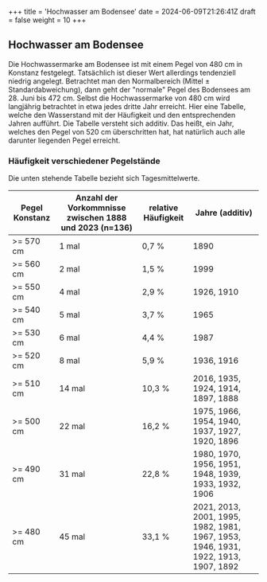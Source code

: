 +++
title = 'Hochwasser am Bodensee'
date = 2024-06-09T21:26:41Z
draft = false
weight = 10
+++

## Hochwasser am Bodensee

Die Hochwassermarke am Bodensee ist mit einem Pegel von 480 cm in Konstanz festgelegt. Tatsächlich ist dieser Wert allerdings tendenziell niedrig angelegt. Betrachtet man den Normalbereich (Mittel ± Standardabweichung), dann geht der "normale" Pegel des Bodensees am 28. Juni bis 472 cm. Selbst die Hochwassermarke von 480 cm wird langjährig betrachtet in etwa jedes dritte Jahr erreicht. 
Hier eine Tabelle, welche den Wasserstand mit der Häufigkeit und den entsprechenden Jahren aufführt. Die Tabelle versteht sich additiv. Das heißt, ein Jahr, welches den Pegel von 520 cm überschritten hat, hat natürlich auch alle darunter liegenden Pegel erreicht.

### Häufigkeit verschiedener Pegelstände

Die unten stehende Tabelle bezieht sich Tagesmittelwerte.

| Pegel Konstanz | Anzahl der Vorkommnisse zwischen 1888 und 2023 (n=136) | relative Häufigkeit | Jahre (additiv) |
| --- | --- | --- | --- |
| >= 570 cm | 1 mal | 0,7 % | 1890 |
| >= 560 cm | 2 mal | 1,5 % | 1999 |
| >= 550 cm | 4 mal | 2,9 % | 1926, 1910 |
| >= 540 cm | 5 mal | 3,7 % | 1965 |
| >= 530 cm | 6 mal | 4,4 % | 1987 |
| >= 520 cm | 8 mal | 5,9 % | 1936, 1916 |
| >= 510 cm | 14 mal | 10,3 % | 2016, 1935, 1924, 1914, 1897, 1888 |
| >= 500 cm | 22 mal | 16,2 % | 1975, 1966, 1954, 1940, 1937, 1927, 1920, 1896 |
| >= 490 cm | 31 mal | 22,8 % | 1980, 1970, 1956, 1951, 1948, 1939, 1933, 1932, 1906 |
| >= 480 cm | 45 mal | 33,1 % | 2021, 2013, 2001, 1995, 1982, 1981, 1967, 1953, 1946, 1931, 1922, 1913, 1907, 1892 |